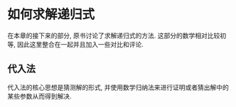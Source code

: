# 如何求解递归式

在本章的接下来的部分, 原书讨论了求解递归式的方法. 这部分的数学相对比较初等, 因此这里整合在一起并且加入一些对比和评论. 

## 代入法

代入法的核心思想是猜测解的形式, 并使用数学归纳法来进行证明或者猜出解中的某些参数从而得到解决. 